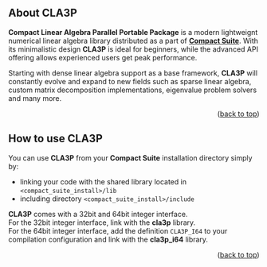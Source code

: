 <a name="readme-top"></a>


## About CLA3P

**Compact Linear Algebra Parallel Portable Package** is a modern lightweignt numerical linear algebra library distributed as a part of [**Compact Suite**](https://github.com/connorkauf/CompactSuite). With its minimalistic design **CLA3P** is ideal for beginners, while the advanced API offering allows experienced users get peak performance.

Starting with dense linear algebra support as a base framework, **CLA3P** will constantly evolve and expand to new fields such as sparse linear algebra, custom matrix decomposition implementations, eigenvalue problem solvers and many more.

<p align="right">(<a href="#readme-top">back to top</a>)</p>




## How to use CLA3P

You can use **CLA3P** from your **Compact Suite** installation directory simply by:
* linking your code with the shared library located in `<compact_suite_install>/lib`
* including directory `<compact_suite_install>/include`

**CLA3P** comes with a 32bit and 64bit integer interface.  
For the 32bit integer interface, link with the **cla3p** library.  
For the 64bit integer interface, add the definition `CLA3P_I64` to your compilation configuration and link with the **cla3p_i64** library.  

<p align="right">(<a href="#readme-top">back to top</a>)</p>




